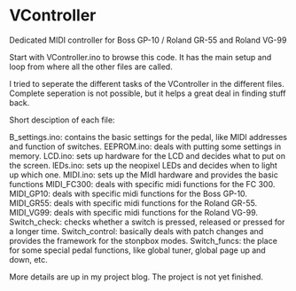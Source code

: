 # VController
Dedicated MIDI controller for Boss GP-10  / Roland GR-55 and Roland VG-99

Start with VController.ino to browse this code. It has the main setup and loop from where all the other files are called.

I tried to seperate the different tasks of the VController in the different files. Complete seperation is not possible, but it helps a great deal in finding stuff back.

Short desciption of each file:

B_settings.ino: contains the basic settings for the pedal, like MIDI addresses and function of switches.
EEPROM.ino: deals with putting some settings in memory.
LCD.ino: sets up hardware for the LCD and decides what to put on the screen.
lEDs.ino: sets up the neopixel LEDs and decides when to light up which one.
MIDI.ino: sets up the MIdI hardware and provides the basic functions
MIDI_FC300: deals with specific midi functions for the FC 300.
MIDI_GP10: deals with specific midi functions for the Boss GP-10.
MIDI_GR55: deals with specific midi functions for the Roland GR-55.
MIDI_VG99: deals with specific midi functions for the Roland VG-99.
Switch_check: checks whether a switch is pressed, released or pressed for a longer time.
Switch_control: basically deals with patch changes and provides the framework for the stonpbox modes.
Switch_funcs: the place for some special pedal functions, like global tuner, global page up and down, etc.

More details are up in my project blog.
The project is not yet finished.
